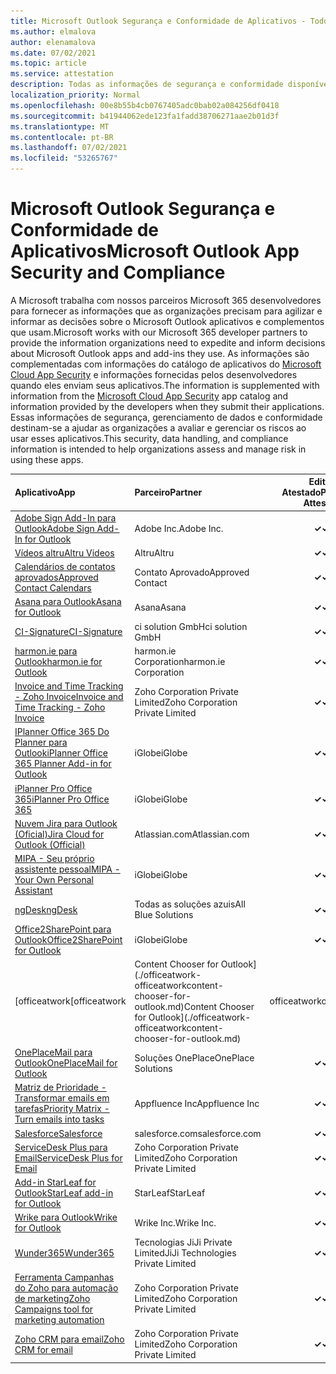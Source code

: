 ```yaml
---
title: Microsoft Outlook Segurança e Conformidade de Aplicativos - Todos os Aplicativos
ms.author: elmalova
author: elenamalova
ms.date: 07/02/2021
ms.topic: article
ms.service: attestation
description: Todas as informações de segurança e conformidade disponíveis para todos os aplicativos Outlook Microsoft.
localization_priority: Normal
ms.openlocfilehash: 00e8b55b4cb0767405adc0bab02a084256df0418
ms.sourcegitcommit: b41944062ede123fa1fadd38706271aae2b01d3f
ms.translationtype: MT
ms.contentlocale: pt-BR
ms.lasthandoff: 07/02/2021
ms.locfileid: "53265767"
---
```

# <a name="microsoft-outlook-app-security-and-compliance"></a><span data-ttu-id="3b357-103">Microsoft Outlook Segurança e Conformidade de Aplicativos</span><span class="sxs-lookup"><span data-stu-id="3b357-103">Microsoft Outlook App Security and Compliance</span></span>

<span data-ttu-id="3b357-104">A Microsoft trabalha com nossos parceiros Microsoft 365 desenvolvedores para fornecer as informações que as organizações precisam para agilizar e informar as decisões sobre o Microsoft Outlook aplicativos e complementos que usam.</span><span class="sxs-lookup"><span data-stu-id="3b357-104">Microsoft works with our Microsoft 365 developer partners to provide the information organizations need to expedite and inform decisions about Microsoft Outlook apps and add-ins they use.</span></span> <span data-ttu-id="3b357-105">As informações são complementadas com informações do catálogo de aplicativos do [Microsoft Cloud App Security](https://www.microsoft.com/en-us/enterprise-mobility-security/cloud-app-security) e informações fornecidas pelos desenvolvedores quando eles enviam seus aplicativos.</span><span class="sxs-lookup"><span data-stu-id="3b357-105">The information is supplemented with information from the [Microsoft Cloud App Security](https://www.microsoft.com/en-us/enterprise-mobility-security/cloud-app-security) app catalog and information provided by the developers when they submit their applications.</span></span> <span data-ttu-id="3b357-106">Essas informações de segurança, gerenciamento de dados e conformidade destinam-se a ajudar as organizações a avaliar e gerenciar os riscos ao usar esses aplicativos.</span><span class="sxs-lookup"><span data-stu-id="3b357-106">This security, data handling, and compliance information is intended to help organizations assess and manage risk in using these apps.</span></span>

| <span data-ttu-id="3b357-107">**Aplicativo**</span><span class="sxs-lookup"><span data-stu-id="3b357-107">**App**</span></span> | <span data-ttu-id="3b357-108">**Parceiro**</span><span class="sxs-lookup"><span data-stu-id="3b357-108">**Partner**</span></span> | <span data-ttu-id="3b357-109">**Editor Atestado**</span><span class="sxs-lookup"><span data-stu-id="3b357-109">**Publisher Attested**</span></span> | <span data-ttu-id="3b357-110">**Certificado**</span><span class="sxs-lookup"><span data-stu-id="3b357-110">**Certified**</span></span> |
|:--------|:------------|:----------------------:|:-------------:|
| [<span data-ttu-id="3b357-111">Adobe Sign Add-In para Outlook</span><span class="sxs-lookup"><span data-stu-id="3b357-111">Adobe Sign Add-In for Outlook</span></span>](./adobe-inc-sign-add-in-for-outlook.md) | <span data-ttu-id="3b357-112">Adobe Inc.</span><span class="sxs-lookup"><span data-stu-id="3b357-112">Adobe Inc.</span></span> | <span data-ttu-id="3b357-113">**✓**</span><span class="sxs-lookup"><span data-stu-id="3b357-113">**✓**</span></span> | <img alt="Certified application badge" src="../media/certified-badge.png" height="25" width="25" /> |
| [<span data-ttu-id="3b357-114">Vídeos altru</span><span class="sxs-lookup"><span data-stu-id="3b357-114">Altru Videos</span></span>](./altru-videos.md) | <span data-ttu-id="3b357-115">Altru</span><span class="sxs-lookup"><span data-stu-id="3b357-115">Altru</span></span> | <span data-ttu-id="3b357-116">**✓**</span><span class="sxs-lookup"><span data-stu-id="3b357-116">**✓**</span></span> |  |
| [<span data-ttu-id="3b357-117">Calendários de contatos aprovados</span><span class="sxs-lookup"><span data-stu-id="3b357-117">Approved Contact Calendars</span></span>](./approved-contact-calendars.md) | <span data-ttu-id="3b357-118">Contato Aprovado</span><span class="sxs-lookup"><span data-stu-id="3b357-118">Approved Contact</span></span> | <span data-ttu-id="3b357-119">**✓**</span><span class="sxs-lookup"><span data-stu-id="3b357-119">**✓**</span></span> |  |
| [<span data-ttu-id="3b357-120">Asana para Outlook</span><span class="sxs-lookup"><span data-stu-id="3b357-120">Asana for Outlook</span></span>](./asana-for-outlook.md) | <span data-ttu-id="3b357-121">Asana</span><span class="sxs-lookup"><span data-stu-id="3b357-121">Asana</span></span> | <span data-ttu-id="3b357-122">**✓**</span><span class="sxs-lookup"><span data-stu-id="3b357-122">**✓**</span></span> |  |
| [<span data-ttu-id="3b357-123">CI-Signature</span><span class="sxs-lookup"><span data-stu-id="3b357-123">CI-Signature</span></span>](./ci-solution-gmbh-signature.md) | <span data-ttu-id="3b357-124">ci solution GmbH</span><span class="sxs-lookup"><span data-stu-id="3b357-124">ci solution GmbH</span></span> | <span data-ttu-id="3b357-125">**✓**</span><span class="sxs-lookup"><span data-stu-id="3b357-125">**✓**</span></span> |  |
| [<span data-ttu-id="3b357-126">harmon.ie para Outlook</span><span class="sxs-lookup"><span data-stu-id="3b357-126">harmon.ie for Outlook</span></span>](./harmonie-corporation-for-outlook.md) | <span data-ttu-id="3b357-127">harmon.ie Corporation</span><span class="sxs-lookup"><span data-stu-id="3b357-127">harmon.ie Corporation</span></span> | <span data-ttu-id="3b357-128">**✓**</span><span class="sxs-lookup"><span data-stu-id="3b357-128">**✓**</span></span> |  |
| [<span data-ttu-id="3b357-129">Invoice and Time Tracking - Zoho Invoice</span><span class="sxs-lookup"><span data-stu-id="3b357-129">Invoice and Time Tracking - Zoho Invoice</span></span>](./zoho-corporation-private-limited-invoice-and-time-tracking.md) | <span data-ttu-id="3b357-130">Zoho Corporation Private Limited</span><span class="sxs-lookup"><span data-stu-id="3b357-130">Zoho Corporation Private Limited</span></span> | <span data-ttu-id="3b357-131">**✓**</span><span class="sxs-lookup"><span data-stu-id="3b357-131">**✓**</span></span> |  |
| [<span data-ttu-id="3b357-132">IPlanner Office 365 Do Planner para Outlook</span><span class="sxs-lookup"><span data-stu-id="3b357-132">iPlanner Office 365 Planner Add-in for Outlook</span></span>](./iglobe-iplanner-office-365-planner-add-in-for-outlook.md) | <span data-ttu-id="3b357-133">iGlobe</span><span class="sxs-lookup"><span data-stu-id="3b357-133">iGlobe</span></span> | <span data-ttu-id="3b357-134">**✓**</span><span class="sxs-lookup"><span data-stu-id="3b357-134">**✓**</span></span> | <img alt="Certified application badge" src="../media/certified-badge.png" height="25" width="25" /> |
| [<span data-ttu-id="3b357-135">iPlanner Pro Office 365</span><span class="sxs-lookup"><span data-stu-id="3b357-135">iPlanner Pro Office 365</span></span>](./iglobe-iplanner-pro-office-365.md) | <span data-ttu-id="3b357-136">iGlobe</span><span class="sxs-lookup"><span data-stu-id="3b357-136">iGlobe</span></span> | <span data-ttu-id="3b357-137">**✓**</span><span class="sxs-lookup"><span data-stu-id="3b357-137">**✓**</span></span> | <img alt="Certified application badge" src="../media/certified-badge.png" height="25" width="25" /> |
| [<span data-ttu-id="3b357-138">Nuvem Jira para Outlook (Oficial)</span><span class="sxs-lookup"><span data-stu-id="3b357-138">Jira Cloud for Outlook (Official)</span></span>](./atlassiancom-jira-cloud-for-outlook-official.md) | <span data-ttu-id="3b357-139">Atlassian.com</span><span class="sxs-lookup"><span data-stu-id="3b357-139">Atlassian.com</span></span> | <span data-ttu-id="3b357-140">**✓**</span><span class="sxs-lookup"><span data-stu-id="3b357-140">**✓**</span></span> |  |
| [<span data-ttu-id="3b357-141">MIPA - Seu próprio assistente pessoal</span><span class="sxs-lookup"><span data-stu-id="3b357-141">MIPA - Your Own Personal Assistant</span></span>](./iglobe-mipa-your-own-personal-assistant.md) | <span data-ttu-id="3b357-142">iGlobe</span><span class="sxs-lookup"><span data-stu-id="3b357-142">iGlobe</span></span> | <span data-ttu-id="3b357-143">**✓**</span><span class="sxs-lookup"><span data-stu-id="3b357-143">**✓**</span></span> | <img alt="Certified application badge" src="../media/certified-badge.png" height="25" width="25" /> |
| [<span data-ttu-id="3b357-144">ngDesk</span><span class="sxs-lookup"><span data-stu-id="3b357-144">ngDesk</span></span>](./all-blue-solutions-ngdesk.md) | <span data-ttu-id="3b357-145">Todas as soluções azuis</span><span class="sxs-lookup"><span data-stu-id="3b357-145">All Blue Solutions</span></span> | <span data-ttu-id="3b357-146">**✓**</span><span class="sxs-lookup"><span data-stu-id="3b357-146">**✓**</span></span> |  |
| [<span data-ttu-id="3b357-147">Office2SharePoint para Outlook</span><span class="sxs-lookup"><span data-stu-id="3b357-147">Office2SharePoint for Outlook</span></span>](./iglobe-office2sharepoint-for-outlook.md) | <span data-ttu-id="3b357-148">iGlobe</span><span class="sxs-lookup"><span data-stu-id="3b357-148">iGlobe</span></span> | <span data-ttu-id="3b357-149">**✓**</span><span class="sxs-lookup"><span data-stu-id="3b357-149">**✓**</span></span> | <img alt="Certified application badge" src="../media/certified-badge.png" height="25" width="25" /> |
| <span data-ttu-id="3b357-150">[officeatwork</span><span class="sxs-lookup"><span data-stu-id="3b357-150">[officeatwork</span></span> | <span data-ttu-id="3b357-151">Content Chooser for Outlook](./officeatwork-officeatworkcontent-chooser-for-outlook.md)</span><span class="sxs-lookup"><span data-stu-id="3b357-151">Content Chooser for Outlook](./officeatwork-officeatworkcontent-chooser-for-outlook.md)</span></span> | <span data-ttu-id="3b357-152">officeatwork</span><span class="sxs-lookup"><span data-stu-id="3b357-152">officeatwork</span></span> | <span data-ttu-id="3b357-153">**✓**</span><span class="sxs-lookup"><span data-stu-id="3b357-153">**✓**</span></span> | <img alt="Certified application badge" src="../media/certified-badge.png" height="25" width="25" /> |
| [<span data-ttu-id="3b357-154">OnePlaceMail para Outlook</span><span class="sxs-lookup"><span data-stu-id="3b357-154">OnePlaceMail for Outlook</span></span>](./oneplace-solutions-oneplacemail-for-outlook.md) | <span data-ttu-id="3b357-155">Soluções OnePlace</span><span class="sxs-lookup"><span data-stu-id="3b357-155">OnePlace Solutions</span></span> | <span data-ttu-id="3b357-156">**✓**</span><span class="sxs-lookup"><span data-stu-id="3b357-156">**✓**</span></span> |  |
| [<span data-ttu-id="3b357-157">Matriz de Prioridade - Transformar emails em tarefas</span><span class="sxs-lookup"><span data-stu-id="3b357-157">Priority Matrix - Turn emails into tasks</span></span>](./appfluence-inc-priority-matrix-turn-emails-into-tasks.md) | <span data-ttu-id="3b357-158">Appfluence Inc</span><span class="sxs-lookup"><span data-stu-id="3b357-158">Appfluence Inc</span></span> | <span data-ttu-id="3b357-159">**✓**</span><span class="sxs-lookup"><span data-stu-id="3b357-159">**✓**</span></span> | <img alt="Certified application badge" src="../media/certified-badge.png" height="25" width="25" /> |
| [<span data-ttu-id="3b357-160">Salesforce</span><span class="sxs-lookup"><span data-stu-id="3b357-160">Salesforce</span></span>](./salesforcecom-salesforce.md) | <span data-ttu-id="3b357-161">salesforce.com</span><span class="sxs-lookup"><span data-stu-id="3b357-161">salesforce.com</span></span> | <span data-ttu-id="3b357-162">**✓**</span><span class="sxs-lookup"><span data-stu-id="3b357-162">**✓**</span></span> |  |
| [<span data-ttu-id="3b357-163">ServiceDesk Plus para Email</span><span class="sxs-lookup"><span data-stu-id="3b357-163">ServiceDesk Plus for Email</span></span>](./zoho-corporation-private-limited-servicedesk-plus-for-email.md) | <span data-ttu-id="3b357-164">Zoho Corporation Private Limited</span><span class="sxs-lookup"><span data-stu-id="3b357-164">Zoho Corporation Private Limited</span></span> | <span data-ttu-id="3b357-165">**✓**</span><span class="sxs-lookup"><span data-stu-id="3b357-165">**✓**</span></span> |  |
| [<span data-ttu-id="3b357-166">Add-in StarLeaf for Outlook</span><span class="sxs-lookup"><span data-stu-id="3b357-166">StarLeaf add-in for Outlook</span></span>](./starleaf-add-in-for-outlook.md) | <span data-ttu-id="3b357-167">StarLeaf</span><span class="sxs-lookup"><span data-stu-id="3b357-167">StarLeaf</span></span> | <span data-ttu-id="3b357-168">**✓**</span><span class="sxs-lookup"><span data-stu-id="3b357-168">**✓**</span></span> |  |
| [<span data-ttu-id="3b357-169">Wrike para Outlook</span><span class="sxs-lookup"><span data-stu-id="3b357-169">Wrike for Outlook</span></span>](./wrike-inc-for-outlook.md) | <span data-ttu-id="3b357-170">Wrike Inc.</span><span class="sxs-lookup"><span data-stu-id="3b357-170">Wrike Inc.</span></span> | <span data-ttu-id="3b357-171">**✓**</span><span class="sxs-lookup"><span data-stu-id="3b357-171">**✓**</span></span> | <img alt="Certified application badge" src="../media/certified-badge.png" height="25" width="25" /> |
| [<span data-ttu-id="3b357-172">Wunder365</span><span class="sxs-lookup"><span data-stu-id="3b357-172">Wunder365</span></span>](./jiji-technologies-private-limited-wunder365.md) | <span data-ttu-id="3b357-173">Tecnologias JiJi Private Limited</span><span class="sxs-lookup"><span data-stu-id="3b357-173">JiJi Technologies Private Limited</span></span> | <span data-ttu-id="3b357-174">**✓**</span><span class="sxs-lookup"><span data-stu-id="3b357-174">**✓**</span></span> |  |
| [<span data-ttu-id="3b357-175">Ferramenta Campanhas do Zoho para automação de marketing</span><span class="sxs-lookup"><span data-stu-id="3b357-175">Zoho Campaigns tool for marketing automation</span></span>](./zoho-corporation-private-limited-campaigns-tool-for-marketing-automation.md) | <span data-ttu-id="3b357-176">Zoho Corporation Private Limited</span><span class="sxs-lookup"><span data-stu-id="3b357-176">Zoho Corporation Private Limited</span></span> | <span data-ttu-id="3b357-177">**✓**</span><span class="sxs-lookup"><span data-stu-id="3b357-177">**✓**</span></span> |  |
| [<span data-ttu-id="3b357-178">Zoho CRM para email</span><span class="sxs-lookup"><span data-stu-id="3b357-178">Zoho CRM for email</span></span>](./zoho-corporation-private-limited-crm-for-email.md) | <span data-ttu-id="3b357-179">Zoho Corporation Private Limited</span><span class="sxs-lookup"><span data-stu-id="3b357-179">Zoho Corporation Private Limited</span></span> | <span data-ttu-id="3b357-180">**✓**</span><span class="sxs-lookup"><span data-stu-id="3b357-180">**✓**</span></span> |  |
